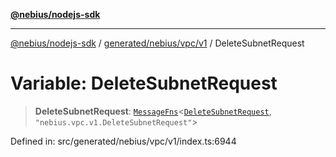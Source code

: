 [**@nebius/nodejs-sdk**](../../../../../README.md)

***

[@nebius/nodejs-sdk](../../../../../README.md) / [generated/nebius/vpc/v1](../README.md) / DeleteSubnetRequest

# Variable: DeleteSubnetRequest

> **DeleteSubnetRequest**: [`MessageFns`](../../../../../runtime/protos/core/interfaces/MessageFns.md)\<[`DeleteSubnetRequest`](../interfaces/DeleteSubnetRequest.md), `"nebius.vpc.v1.DeleteSubnetRequest"`\>

Defined in: src/generated/nebius/vpc/v1/index.ts:6944
